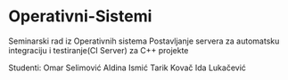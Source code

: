 # Operativni-Sistemi
Seminarski rad iz Operativnih sistema
Postavljanje servera za automatsku integraciju i testiranje(CI Server) za C++ projekte

Studenti: Omar Selimović
          Aldina Ismić
          Tarik Kovač
          Ida Lukačević
      
